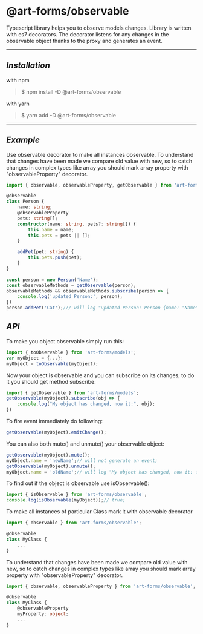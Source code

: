 # @art-forms/observable
Typescript library helps you to observe models changes. Library is written with es7 decorators. The decorator listens for any changes in the observable object thanks to the proxy and generates an event.
***
## _Installation_
with npm
>$ npm install -D @art-forms/observable

with yarn
>$ yarn add -D @art-forms/observable

***
## _Example_

Use observable decorator to make all instances observable. To understand that changes have been made we compare old value with new, so to catch changes in complex types like array you should mark array property with "observableProperty" decorator.

```typescript
import { observable, observableProperty, getObservable } from 'art-forms/models';

@observable
class Person {
    name: string;
    @observableProperty
    pets: string[];
    constructor(name: string, pets?: string[]) {
        this.name = name;
        this.pets = pets || [];
    }

    addPet(pet: string) {
        this.pets.push(pet);
    }
}

const person = new Person('Name');
const observableMethods = getObservable(person);
observableMethods && observableMethods.subscribe(person => {
    console.log('updated Person:', person);
})
person.addPet('Cat');/// will log "updated Person: Person {name: "Name", pets: Array(1)}"
```

## _API_

To make you object observable simply run this:
```typescript
import { toObservable } from 'art-forms/models';
var myObject = {...};
myObject = toObservable(myObject);
```
Now your object is observable and you can subscribe on its changes, to do it you should get method subscribe:

```typescript
import { getObservable } from 'art-forms/models';
getObservable(myObject).subscribe(obj => {
    console.log("My object has changed, now it:", obj);
})
```

To fire event immediately do following:
```typescript
getObservable(myObject).emitChange();
```

You can also both mute() and unmute() your observable object:
```typescript
getObservable(myObject).mute();
myObject.name = 'newName';// will not generate an event;
getObservable(myObject).unmute();
myObject.name = 'oldName';// will log "My object has changed, now it: {name: oldName}"
```

To find out if the object is observable use isObservable():
```typescript
import { isObservable } from 'art-forms/observable';
console.log(isObservable(myObject));// true;
```

To make all instances of particular Class mark it with observable decorator
```typescript
import { observable } from 'art-forms/observable';

@observable
class MyClass {
    ...
}
```

To understand that changes have been made we compare old value with new, so to catch changes in complex types like array you should mark array property with "observableProperty" decorator.

```typescript
import { observable, observableProperty } from 'art-forms/observable';

@observable
class MyClass {
    @observableProperty
    myProperty: object;
    ...
}
```
